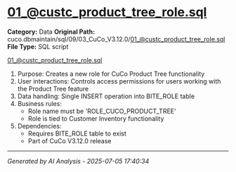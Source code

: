 # 01_@custc_product_tree_role.sql

**Category:** Data
**Original Path:** cuco.dbmaintain/sql/09/03_CuCo_V3.12.0/01_@custc_product_tree_role.sql
**File Type:** SQL script

01_@custc_product_tree_role.sql
1. Purpose: Creates a new role for CuCo Product Tree functionality
2. User interactions: Controls access permissions for users working with the Product Tree feature
3. Data handling: Single INSERT operation into BITE_ROLE table
4. Business rules:
   - Role name must be 'ROLE_CUCO_PRODUCT_TREE'
   - Role is tied to Customer Inventory functionality
5. Dependencies:
   - Requires BITE_ROLE table to exist
   - Part of CuCo V3.12.0 release

---
*Generated by AI Analysis - 2025-07-05 17:40:34*
